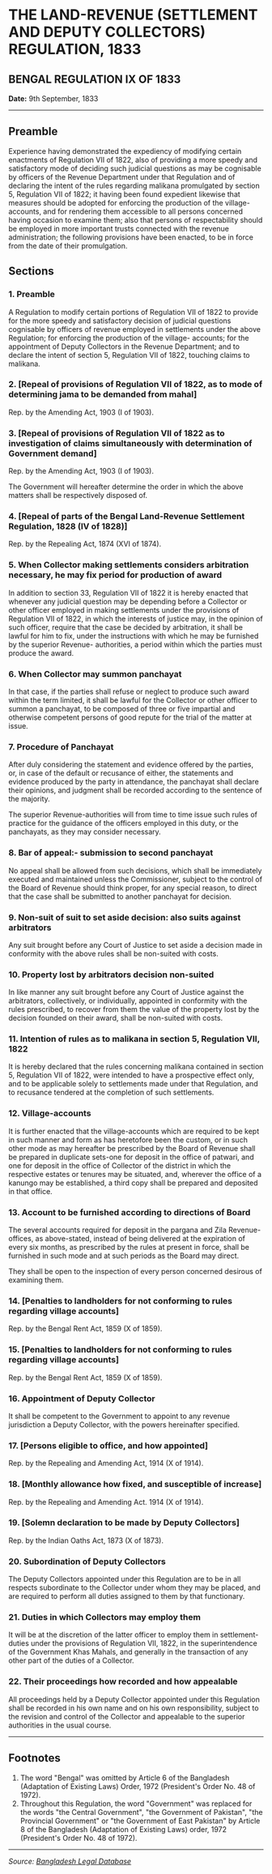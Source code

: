 # THE LAND-REVENUE (SETTLEMENT AND DEPUTY COLLECTORS) REGULATION, 1833

## BENGAL REGULATION IX OF 1833

**Date:** 9th September, 1833

---

## Preamble

Experience having demonstrated the expediency of modifying certain enactments of Regulation VII of 1822, also of providing a more speedy and satisfactory mode of deciding such judicial questions as may be cognisable by officers of the Revenue Department under that Regulation and of declaring the intent of the rules regarding malikana promulgated by section 5, Regulation VII of 1822; it having been found expedient likewise that measures should be adopted for enforcing the production of the village- accounts, and for rendering them accessible to all persons concerned having occasion to examine them; also that persons of respectability should be employed in more important trusts connected with the revenue administration; the following provisions have been enacted, to be in force from the date of their promulgation.

## Sections

### 1. Preamble
A Regulation to modify certain portions of Regulation VII of 1822 to provide for the more speedy and satisfactory decision of judicial questions cognisable by officers of revenue employed in settlements under the above Regulation; for enforcing the production of the village- accounts; for the appointment of Deputy Collectors in the Revenue Department; and to declare the intent of section 5, Regulation VII of 1822, touching claims to malikana.

### 2. [Repeal of provisions of Regulation VII of 1822, as to mode of determining jama to be demanded from mahal]
Rep. by the Amending Act, 1903 (I of 1903).

### 3. [Repeal of provisions of Regulation VII of 1822 as to investigation of claims simultaneously with determination of Government demand]
Rep. by the Amending Act, 1903 (I of 1903).

The Government will hereafter determine the order in which the above matters shall be respectively disposed of.

### 4. [Repeal of parts of the Bengal Land-Revenue Settlement Regulation, 1828 (IV of 1828)]
Rep. by the Repealing Act, 1874 (XVI of 1874).

### 5. When Collector making settlements considers arbitration necessary, he may fix period for production of award
In addition to section 33, Regulation VII of 1822 it is hereby enacted that whenever any judicial question may be depending before a Collector or other officer employed in making settlements under the provisions of Regulation VII of 1822, in which the interests of justice may, in the opinion of such officer, require that the case be decided by arbitration, it shall be lawful for him to fix, under the instructions with which he may be furnished by the superior Revenue- authorities, a period within which the parties must produce the award.

### 6. When Collector may summon panchayat
In that case, if the parties shall refuse or neglect to produce such award within the term limited, it shall be lawful for the Collector or other officer to summon a panchayat, to be composed of three or five impartial and otherwise competent persons of good repute for the trial of the matter at issue.

### 7. Procedure of Panchayat
After duly considering the statement and evidence offered by the parties, or, in case of the default or recusance of either, the statements and evidence produced by the party in attendance, the panchayat shall declare their opinions, and judgment shall be recorded according to the sentence of the majority.

The superior Revenue-authorities will from time to time issue such rules of practice for the guidance of the officers employed in this duty, or the panchayats, as they may consider necessary.

### 8. Bar of appeal:- submission to second panchayat
No appeal shall be allowed from such decisions, which shall be immediately executed and maintained unless the Commissioner, subject to the control of the Board of Revenue should think proper, for any special reason, to direct that the case shall be submitted to another panchayat for decision.

### 9. Non-suit of suit to set aside decision: also suits against arbitrators
Any suit brought before any Court of Justice to set aside a decision made in conformity with the above rules shall be non-suited with costs.

### 10. Property lost by arbitrators decision non-suited
In like manner any suit brought before any Court of Justice against the arbitrators, collectively, or individually, appointed in conformity with the rules prescribed, to recover from them the value of the property lost by the decision founded on their award, shall be non-suited with costs.

### 11. Intention of rules as to malikana in section 5, Regulation VII, 1822
It is hereby declared that the rules concerning malikana contained in section 5, Regulation VII of 1822, were intended to have a prospective effect only, and to be applicable solely to settlements made under that Regulation, and to recusance tendered at the completion of such settlements.

### 12. Village-accounts
It is further enacted that the village-accounts which are required to be kept in such manner and form as has heretofore been the custom, or in such other mode as may hereafter be prescribed by the Board of Revenue shall be prepared in duplicate sets-one for deposit in the office of patwari, and one for deposit in the office of Collector of the district in which the respective estates or tenures may be situated, and, wherever the office of a kanungo may be established, a third copy shall be prepared and deposited in that office.

### 13. Account to be furnished according to directions of Board
The several accounts required for deposit in the pargana and Zila Revenue-offices, as above-stated, instead of being delivered at the expiration of every six months, as prescribed by the rules at present in force, shall be furnished in such mode and at such periods as the Board may direct.

They shall be open to the inspection of every person concerned desirous of examining them.

### 14. [Penalties to landholders for not conforming to rules regarding village accounts]
Rep. by the Bengal Rent Act, 1859 (X of 1859).

### 15. [Penalties to landholders for not conforming to rules regarding village accounts]
Rep. by the Bengal Rent Act, 1859 (X of 1859).

### 16. Appointment of Deputy Collector
It shall be competent to the Government to appoint to any revenue jurisdiction a Deputy Collector, with the powers hereinafter specified.

### 17. [Persons eligible to office, and how appointed]
Rep. by the Repealing and Amending Act, 1914 (X of 1914).

### 18. [Monthly allowance how fixed, and susceptible of increase]
Rep. by the Repealing and Amending Act. 1914 (X of 1914).

### 19. [Solemn declaration to be made by Deputy Collectors]
Rep. by the Indian Oaths Act, 1873 (X of 1873).

### 20. Subordination of Deputy Collectors
The Deputy Collectors appointed under this Regulation are to be in all respects subordinate to the Collector under whom they may be placed, and are required to perform all duties assigned to them by that functionary.

### 21. Duties in which Collectors may employ them
It will be at the discretion of the latter officer to employ them in settlement-duties under the provisions of Regulation VII, 1822, in the superintendence of the Government Khas Mahals, and generally in the transaction of any other part of the duties of a Collector.

### 22. Their proceedings how recorded and how appealable
All proceedings held by a Deputy Collector appointed under this Regulation shall be recorded in his own name and on his own responsibility, subject to the revision and control of the Collector and appealable to the superior authorities in the usual course.

---

## Footnotes

1. The word "Bengal" was omitted by Article 6 of the Bangladesh (Adaptation of Existing Laws) Order, 1972 (President's Order No. 48 of 1972).
2. Throughout this Regulation, the word "Government" was replaced for the words "the Central Government", "the Government of Pakistan", "the Provincial Government" or "the Government of East Pakistan" by Article 8 of the Bangladesh (Adaptation of Existing Laws) order, 1972 (President's Order No. 48 of 1972).

---

*Source: [Bangladesh Legal Database](http://bdlaws.minlaw.gov.bd/act-details-1322.html)*

